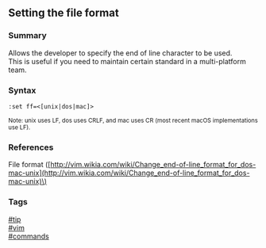 ## Setting the file format

### Summary
Allows the developer to specify the end of line character to be used.  
This is useful if you need to maintain certain standard in a multi-platform team.  

### Syntax
```vim
:set ff=<[unix|dos|mac]>
```  

<sub>
Note: unix uses LF, dos uses CRLF, and mac uses CR (most recent macOS implementations use LF).  
</sub>   

### References
File format \([http://vim.wikia.com/wiki/Change_end-of-line_format_for_dos-mac-unix](http://vim.wikia.com/wiki/Change_end-of-line_format_for_dos-mac-unix)\)  

### Tags
[#tip](../../tips.md)  
[#vim](../vim.md)  
[#commands](commands.md)  
